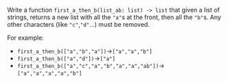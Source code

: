 
Write a function `first_a_then_b(list_ab: list) -> list` that given a list of strings, returns a new list with all the `"a"`s at the front, then all the `"b"`s. Any other characters (like `"c"`,`"d"`...) must be removed.

For example:
- `first_a_then_b(["a","b","a"])`->`["a","a","b"]`
- `first_a_then_b(["a","d"])`->`["a"]`
- `first_a_then_b(["a","c","a","b","a","a","ab"])`->`["a","a","a","a","b"]`
